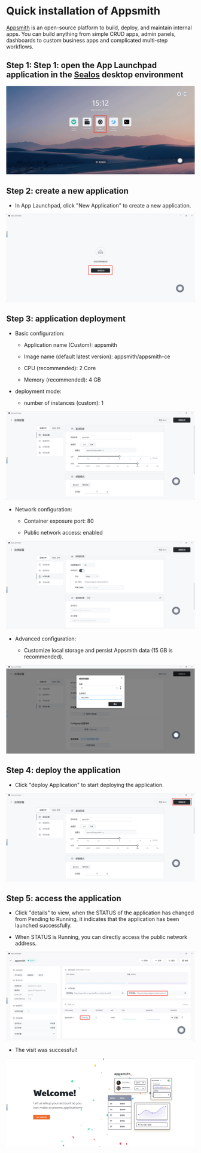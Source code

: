 # Quick installation of Appsmith

[Appsmith](https://github.com/appsmithorg/appsmith) is an open-source platform to build, deploy, and maintain internal apps. You can build anything from simple CRUD apps, admin panels, dashboards to custom business apps and complicated multi-step workflows.

## Step 1: Step 1: open the App Launchpad application in the [Sealos](https://cloud.sealos.io) desktop environment

![](../images/appsmith-1.png)

## Step 2: create a new application

- In App Launchpad, click "New Application" to create a new application.

![](../images/appsmith-2.png)

## Step 3: application deployment

- Basic configuration:
  
  - Application name (Custom): appsmith
  
  - Image name (default latest version): appsmith/appsmith-ce
  
  - CPU (recommended): 2 Core
  
  - Memory (recommended): 4 GB

- deployment mode:
  
  - number of instances (custom): 1

![](../images/appsmith-3.png)

- Network configuration:
  
  - Container exposure port: 80
  
  - Public network access: enabled

![](../images/appsmith-4.png)

- Advanced configuration:
  
  - Customize local storage and persist Appsmith data (15 GB is recommended).

![](../images/appsmith-5.png)

## Step 4: deploy the application

- Click "deploy Application" to start deploying the application.

![](../images/appsmith-6.png)

## Step 5: access the application

- Click "details" to view, when the STATUS of the application has changed from Pending to Running, it indicates that the application has been launched successfully.

- When STATUS is Running, you can directly access the public network address.

![](../images/appsmith-7.png)

- The visit was successful!

![](../images/appsmith-8.png)


